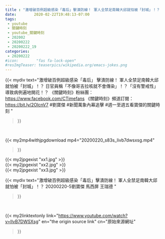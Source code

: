 ```yaml
---
title : "激增破百例超級感染「毒后」擊潰防線！ 軍人全禁足南韓大邱就怕被「封城」！？  20200220-5劉寶傑 馬西屏 王瑞德 "
date:        2020-02-22T19:48:13-07:00
tags:
 - youtube
 - 關鍵時刻
 - youtube_關鍵時刻
 - 202002
 - 20200222
 - 20200222_19
categories:
 - 20200222
#icon:        "fas fa-lock-open"
#resImgTeaser: teaserpics/wikipedia.org/emacs-jokes.png
---
```


{{< mydiv text="激增破百例超級感染「毒后」 擊潰防線！ 軍人全禁足南韓大邱就怕被「封城」！？ 日官員稱「不像哥吉拉咳就不會傳染」！？「沒有警戒性」導致病例遍地開花！？  《關鍵時刻》粉絲團：https://www.facebook.com/CTimefans 《關鍵時刻》頻道訂閱：https://bit.ly/2OlcnV7  #劉寶傑 #新聞萬象內幕追擊 #週一至週五看寶傑的關鍵時刻 "
>}}
<br>


{{< my2mp4withjpgdownload mp4="20200220_s83s_livb7dwsxsg.mp4"
>}}

{{< my2jpgexist "xx1.jpg" >}}<br>
{{< my2jpgexist "xx2.jpg" >}}<br>
{{< my2jpgexist "xx3.jpg" >}}<br>



{{< mydiv text="激增破百例超級感染「毒后」擊潰防線！ 軍人全禁足南韓大邱就怕被「封城」！？  20200220-5劉寶傑 馬西屏 王瑞德 "
>}}
<br>

{{< my2linktextonly link="https://www.youtube.com/watch?v=lIvB7DWSXsg"
en="the origin source link" cn="原始來源網址"
>}}


<br>


